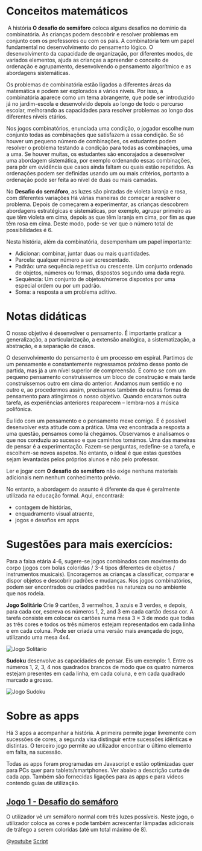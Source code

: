 # Conceitos matemáticos
​
A história **O desafio do semáforo** coloca alguns desafios no domínio da combinatória. As crianças podem descobrir e resolver problemas em conjunto com os professores ou com os pais. A combinatória tem um papel fundamental no desenvolvimento do pensamento lógico. O desenvolvimento da capacidade de organização, por diferentes modos, de variados elementos, ajuda as crianças a apreender o conceito de ordenação e agrupamento, desenvolvendo o pensamento algorítmico e as abordagens sistemáticas. 

Os problemas de combinatória estão ligados a diferentes áreas da matemática e podem ser explorados a vários níveis. Por isso, a combinatória aparece como um tema abrangente, que pode ser introduzido já no jardim-escola e desenvolvido depois ao longo de todo o percurso escolar, melhorando as capacidades para resolver problemas ao longo dos diferentes níveis etários.

Nos jogos combinatórios, enunciada uma condição, o jogador escolhe num conjunto todas as combinações que satisfazem a essa condição. Se só houver um pequeno número de combinações, os estudantes podem resolver o problema testando a condição para todas as combinações, uma a uma. Se houver muitas, os estudantes são encorajados  a desenvolver uma abordagem sistemática, por exemplo ordenando essas combinações, para pôr em evidência que casos ainda faltam ou quais estão repetidos. As ordenações podem ser definidas usando um ou mais critérios, portanto a ordenação pode ser feita ao nível de duas ou mais camadas.

No **Desafio do semáforo**, as luzes são pintadas de violeta laranja e rosa, com diferentes variações Há várias maneiras de começar a resolver o problema. Depois de começarem a experimentar, as crianças descobrem abordagens estratégicas e sistemáticas, por exemplo, agrupar primeiro as que têm violeta em cima, depois as que têm laranja em cima, por fim as que têm rosa em cima. Deste modo, pode-se ver que o número total de possibilidades é 6.

Nesta história, além da combinatória, desempenham um papel importante:

+ Adicionar: combinar, juntar duas ou mais quantidades.
+ Parcela: qualquer número a ser acrescentado.
+ Padrão: uma sequência repetitiva ou crescente. Um conjunto ordenado de objetos, números ou formas, dispostos segundo uma dada regra.
+ Sequência: Um conjunto de objetos/números dispostos por uma especial ordem ou por um padrão.
+ Soma: a resposta a um problema aditivo.

# Notas didáticas
O nosso objetivo é desenvolver o pensamento. É importante praticar a generalização, a particularização, a extensão analógica, a sistematização, a abstração, e a separação de casos.

O desenvolvimento do pensamento é um processo em espiral. Partimos de um pensamente e constantemente regressamos próximo desse ponto de partida, mas já a um nível superior de compreensão. É como se com um pequeno pensamento construíssemos um bloco de construção  e mais tarde construíssemos outro em cima do anterior. Andamos num sentido e no outro e, ao procedermos assim, precisamos também de outras formas de pensamento para atingirmos o nosso objetivo. Quando encaramos outra tarefa, as experiências anteriores reaparecem – lembra-nos a música polifónica.

Eu lido com um pensamento e o pensamento mexe comigo. E é possível desenvolver esta atitude com a prática. Uma vez encontrada a resposta a uma questão, pensamos como lá chegámos. Observamos e analisamos o que nos conduziu ao sucesso e que caminhos tomámos. Uma das maneiras de pensar é a experimentação. Fazem-se perguntas, redefine-se a tarefa, e escolhem-se novos aspetos. No entanto, o ideal é que estas questões sejam levantadas pelos próprios alunos e não pelo professor.

Ler e jogar com **O desafio do semáforo** não exige nenhuns materiais adicionais nem nenhum conhecimento prévio.


No entanto, a abordagem do assunto é diferente da que é geralmente utilizada na educação formal.
Aqui, encontrará:
  + contagem de histórias,
  + enquadramento visual atraente,
  + jogos e desafios em apps
	


# Sugestões para mais exercícios:
Para a faixa etária 4-6, sugere-se jogos combinados com movimento do corpo  (jogos com bolas coloridas / 3-4 tipos diferentes de objetos / instrumentos musicais). Encoragemos as crianças a  classificar, comparar e dispor objetos e descobrir padrões e mudanças. Nos jogos combinatórios, podem ser encontrados ou criados padrões na natureza ou no ambiente que nos rodeia.

**Jogo Solitário**
Crie 9 cartões, 3 vermelhos, 3 azuis e 3 verdes, e depois, para cada cor, escreva os números 1, 2, and 3 em cada cartão dessa cor. A tarefa consiste em colocar os cartões numa mesa 3 × 3 de modo que todas as três cores e todos os três números estejam representados em cada linha e em cada coluna. Pode ser criada uma versão mais avançada do jogo, utilizando uma mesa 4x4.

![Jogo Solitário](/stories/logi-1/img/solitaire2.png)

**Sudoku** desenvolve as capacidades de pensar. Eis um exemplo: 1. Entre os números 1, 2, 3, 4 nos quadrados brancos de modo que os quatro números estejam presentes em cada linha, em cada coluna, e em cada quadrado marcado a grosso.

![Jogo Sudoku](/stories/logi-1/img//sudoku.png)

# Sobre as apps

Há 3 apps a acompanhar a história. A primeira permite jogar livremente com sucessões de cores, a segunda visa distinguir entre sucessões idênticas e distintas. O terceiro jogo permite ao utilizador encontrar o último elemento em falta, na sucessão.

Todas as apps foram programadas em Javascript e estão optimizadas quer para PCs quer para tablets/smartphones. Ver abaixo a descrição curta de cada app. Também são fornecidas ligações para as apps e para vídeos contendo guias de utilização.

## [Jogo 1 - Desafio do semáforo](https://youtu.be/zdFCyi9WLkY)
O utilizador vê um semáforo normal com três luzes possíveis. Neste jogo, o utilizador coloca as cores e pode também acrescentar lâmpadas adicionais de tráfego a serem coloridas (até um total máximo de 8).

@[youtube](zdFCyi9WLkY)
[Script]()